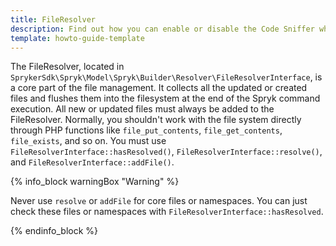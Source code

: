 ```yaml
---
title: FileResolver
description: Find out how you can enable or disable the Code Sniffer when running Spryks
template: howto-guide-template
---
```


The FileResolver, located in `SprykerSdk\Spryk\Model\Spryk\Builder\Resolver\FileResolverInterface`, is a core part of the file management.
It collects all the updated or created files and flushes them into the filesystem at the end of the Spryk command execution.
All new or updated files must always be added to the FileResolver.
Normally, you shouldn't work with the file system directly through PHP functions like `file_put_contents`, `file_get_contents`, `file_exists`, and so on.
You must use `FileResolverInterface::hasResolved()`, `FileResolverInterface::resolve()`, and `FileResolverInterface::addFile()`.

{% info_block warningBox "Warning" %}

Never use `resolve` or `addFile` for core files or namespaces. You can just check these files or namespaces with `FileResolverInterface::hasResolved`.

{% endinfo_block %}